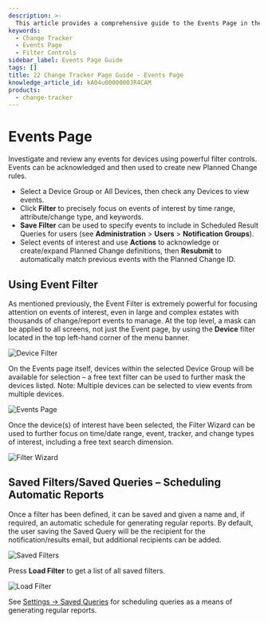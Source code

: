 ```yaml
---
description: >-
  This article provides a comprehensive guide to the Events Page in the Change Tracker, detailing how to investigate and review events for devices using filter controls.
keywords:
  - Change Tracker
  - Events Page
  - Filter Controls
sidebar_label: Events Page Guide
tags: []
title: 22 Change Tracker Page Guide - Events Page
knowledge_article_id: kA04u0000000JR4CAM
products:
  - change-tracker
---
```


# Events Page

Investigate and review any events for devices using powerful filter controls. Events can be acknowledged and then used to create new Planned Change rules.

- Select a Device Group or All Devices, then check any Devices to view events.
- Click **Filter** to precisely focus on events of interest by time range, attribute/change type, and keywords.
- **Save Filter** can be used to specify events to include in Scheduled Result Queries for users (see **Administration** > **Users** > **Notification Groups**).
- Select events of interest and use **Actions** to acknowledge or create/expand Planned Change definitions, then **Resubmit** to automatically match previous events with the Planned Change ID.

## Using Event Filter

As mentioned previously, the Event Filter is extremely powerful for focusing attention on events of interest, even in large and complex estates with thousands of change/report events to manage. At the top level, a mask can be applied to all screens, not just the Event page, by using the **Device** filter located in the top left-hand corner of the menu banner.

![Device Filter](https://nwxcorp--c.na147.content.force.com/sfc/dist/version/download/?oid=00D7000000091pB&ids=0684u00000LdK2M&d=%2Fa%2F4u000000LzVA%2FAWya5QHlO7l55O5fd5pHZSWzahSfdk9flY_.b.iuF.8&asPdf=false)

On the Events page itself, devices within the selected Device Group will be available for selection – a free text filter can be used to further mask the devices listed. Note: Multiple devices can be selected to view events from multiple devices.

![Events Page](https://nwxcorp--c.na147.content.force.com/sfc/dist/version/download/?oid=00D7000000091pB&ids=0684u00000LdK2R&d=%2Fa%2F4u000000LzVF%2FAZcH09NSUoNvIdbLIIaBcmorQTNsf3aWo3n3Ei5HflA&asPdf=false)

Once the device(s) of interest have been selected, the Filter Wizard can be used to further focus on time/date range, event, tracker, and change types of interest, including a free text search dimension.

![Filter Wizard](https://nwxcorp--c.na147.content.force.com/sfc/dist/version/download/?oid=00D7000000091pB&ids=0684u00000LdK2W&d=%2Fa%2F4u000000LzVK%2FoA7e5.iIDFeZnpD7a8h9aj1LQMSO6DQonNiSguH56os&asPdf=false)

## Saved Filters/Saved Queries – Scheduling Automatic Reports

Once a filter has been defined, it can be saved and given a name and, if required, an automatic schedule for generating regular reports. By default, the user saving the Saved Query will be the recipient for the notification/results email, but additional recipients can be added.

![Saved Filters](https://nwxcorp--c.na147.content.force.com/sfc/dist/version/download/?oid=00D7000000091pB&ids=0684u00000LdK2b&d=%2Fa%2F4u000000LzRP%2FzrMNjUf9NmgGUg.G7p5N_TCPWEHAvRWKEIRX89aKP48&asPdf=false)

Press **Load Filter** to get a list of all saved filters.

![Load Filter](https://nwxcorp--c.na147.content.force.com/sfc/dist/version/download/?oid=00D7000000091pB&ids=0684u00000LdK2g&d=%2Fa%2F4u000000LzUS%2FnFVyiz5mwbKUqe_IpZKsT8qMZW1k.KSArUOtCaYngx0&asPdf=false)

See [Settings -> Saved Queries](https://helpcenter.netwrix.com/bundle/z-kb-articles-salesforce/page/kA0Qk000000227NKAQ.html) for scheduling queries as a means of generating regular reports.